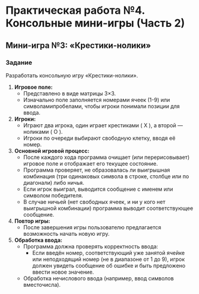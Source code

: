 <h1>Практическая работа №4. Консольные мини-игры (Часть 2)</h1>
<h2>Мини-игра №3: «Крестики-нолики»</h2>
<h3>Задание</h3>
<p>Разработать консольную игру «Крестики-нолики».
<ol>
  <li>
    <b>Игровое поле:</b>
    <ul>
      <li>Представлено в виде матрицы 3×3.</li>
      <li>Изначально поле заполняется номерами ячеек (1-9) или символамипробелами, чтобы игроки понимали позиции для ввода.</li>
    </ul>
  </li>
  <li>
    <b>Игроки:</b>
    <ul>
      <li>Играют два игрока, один играет крестиками ( X ), а второй — ноликами ( O ).</li>
      <li>Игроки по очереди выбирают свободную клетку, вводя её номер.</li>
    </ul>
  </li>
  <li>
    <b>Основной игровой процесс:</b>
    <ul>
      <li>После каждого хода программа очищает (или перерисовывает) игровое поле и отображает его текущее состояние.</li>
      <li>Программа проверяет, не образовалась ли выигрышная комбинация (три одинаковых символа в строке, столбце или по диагонали) либо ничья.</li>
      <li>Если игрок выиграл, выводится сообщение с именем или символом победителя.</li>
      <li>В случае ничьей (нет свободных ячеек, и ни у кого нет выигрышной комбинации) программа выводит соответствующее сообщение.</li>
    </ul>
  </li>
  <li>
    <b> Повтор игры:</b>
    <ul>
      <li>После завершения игры пользователю предлагается возможность начать новую игру.</li>
    </ul>
  </li>
  <li>
    <b>Обработка ввода:</b>
    <ul>
      <li>Программа должна проверять корректность ввода:
        <ul>
          <li>Если введён номер, соответствующий уже занятой ячейке или неподходящий номер (не в диапазоне от 1 до 9), игрок должен увидеть сообщение об ошибке и быть предложено ввести новое значение.</li>
        </ul>
      </li>
      <li>Обработка нечислового ввода (например, ввод символов вместочисла).</li>
    </ul>
  </li>
</ol>
</p>
